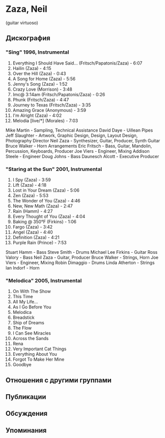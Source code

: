 # Zaza, Neil

(guitar virtuoso)

## Дискография

### "Sing" 1996, Instrumental

  1.   Everything I Should Have Said... (Fritsch/Papatonis/Zaza) - 6:07 
  2.   Hailin (Zaza) - 4:15 
  3.   Over the Hill (Zaza) - 0:43 
  4.   A Song for Home (Zaza) - 5:56 
  5.   Jenny's Song (Zaza) - 1:52 
  6.   Crazy Love (Morrison) - 3:48 
  7.   Imc@ 3:14am (Fritsch/Papatonis/Zaza) - 0:26 
  8.   Phunk (Fritsch/Zaza) - 4:47 
  9.   Journey to Texas (Fritsch/Zaza) - 3:35 
  10.   Amazing Grace (Anonymous) - 3:59 
  11.   I'm Alright (Zaza) - 4:02 
  12.   Melodia [live/*] (Morales) - 7:03 



Mike Martin  -  Sampling, Technical Assistance 
David Daye  -  Uillean Pipes 
Jeff Slaughter  -  Artwork, Graphic Design, Design, Layout Design, Photography Director 
Neil Zaza  -  Synthesizer, Guitar, Producer, Synth Guitar 
Bruce Walker  -  Horn Arrangements 
Eric Fritsch  -  Bass, Guitar, Mandolin, Percussion, Keyboards, Producer 
Joe Viers  -  Engineer, Mixing 
Addison Steele  -  Engineer 
Doug Johns  -  Bass 
Daunesch Alcott  -  Executive Producer 


### "Staring at the Sun" 2001, Instrumental

  1.   I Spy (Zaza) - 3:59 
  2.   Lift (Zaza) - 4:18 
  3.   Lost in Your Dream (Zaza) - 5:06 
  4.   Zen (Zaza) - 5:53 
  5.   The Wonder of You (Zaza) - 4:46 
  6.   New, New Math (Zaza) - 2:47 
  7.   Rain (Hamm) - 4:27 
  8.   Every Thought of You (Zaza) - 4:04 
  9.   Baking @ 350°F (Firkins) - 1:06 
  10.   Fargo (Zaza) - 3:42 
  11.   Angel (Zaza) - 4:40 
  12.   Definition (Zaza) - 4:21 
  13.   Purple Rain (Prince) - 7:53 


Stuart Hamm  -  Bass 
Steve Smith  -  Drums 
Michael Lee Firkins  -  Guitar 
Ross Valory  -  Bass 
Neil Zaza  -  Guitar, Producer 
Bruce Walker  -  Strings, Horn 
Joe Viers  -  Engineer, Mixing 
Robin Dimaggio  -  Drums 
Linda Atherton  -  Strings 
Ian Indorf  -  Horn 


### "Melodica" 2005, Instrumental

01. On With The Show
02. This Time
03. All My Life...
04. As I Go Before You
05. Melodica
06. Breadstick
07. Ship of Dreams
08. The Flow
09. I Can See Miracles
10. Across the Sands
11. Rena
12. Very Important Cat Things
13. Everything About You
14. Forgot To Make Her Mine
15. Goodbye


## Отношения с другими группами


## Публикации


## Обсуждения


## Упоминания

